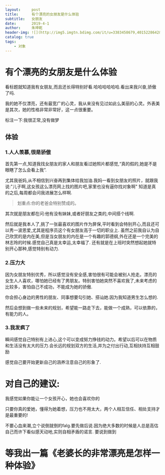 ```yaml
---
layout:     post
title:      有个漂亮的女朋友是什么体验
subtitle:   女朋友
date:       2019-4-1
author:     朱坤乾
header-img: ![](http://img5.imgtn.bdimg.com/it/u=3383458679,4015228642&fm=11&gp=0.jpg)
catalog: true
tags:
    - 对象
---
```


#  有个漂亮的女朋友是什么体验

看标题就知道我有女朋友,而且还长得特别好看.哈哈哈哈哈哈.看出来我兴奋,骄傲了吗.

我的她不仅漂亮，还有最宽广的心灵，我从来没有见过如此么美丽的心灵。外表美是其次，她的性格非常非常好，这一点很重要。

标注一下:我很正常,没有做梦

##  体验

###  1.人人羡慕,很是骄傲
首先第一点,知道我找女朋友的家人和朋友看过她照片都感觉,“真的假的,她是不是眼瞎了怎么会看上我”.
	
尤其我爸妈,从不相信到兴奋再到集体给我加油.我妈一看到女朋友的照片，就跟我说:"儿子啊,这女孩这么漂亮网上找的图片吧,家里也没有逼你找对象啊"
知道是真的之后,每周都会问我进展怎么样啊.
	
>划重点:你的老爸会特别赞成的。
	
其次就是朋友都在问:他有没有妹妹,或者好朋友之类的,中间搭个线啊.
	
然后就是我本人了,挑了一张最喜欢的图片作为屏保,平时看到会特别开心,而且还可以秀一波恩爱,尤其是程序员这个有女朋友高于一切的职业上.
虽然之前我自认为自己欣赏的是内在美,但是当女朋友的内在是一个有趣的郭德纲,外在还是一个完美的林志玲的时候.感觉自己真是太幸运,太幸福了.
还有就是在上班时突然想起她就特别开心那种,感觉特别有动力.
	
###  2.压力大

因为女朋友特别优秀，所以感觉没有安全感,害怕很有可能会被别人抢走。漂亮的女生人人喜欢，哪怕她已经有了男朋友。特别害怕她突然不喜欢我了,未来考虑的比较多，害怕自己不成功，不能成为她的骄傲.
	
你会担心身边的男性的朋友、同事想要勾引她、搭讪她.因为我知道男生怎么想的.
	
然后会想到做一些未来的规划，希望能一路走下去，能做一个成熟，可以依靠的，有能力的人。
		
###  3.我发疯了

瞬间感觉自己特别有上进心,这个可以变成努力挣钱的动力。希望以后可以在物质和生活没有太大的压力.会长远的规划双方的生活,并为之付出行动,互相扶持互相鼓励
	
感觉自己要开始更新自己的涵养注意自己的形象了.

	

#  对自己的建议:

我感觉如果你能让一个女孩开心，她也会喜欢你的

只要你真的爱她，懂得为她着想，压力也不用太大，两个人相互信任、相处支持才是最重要的!

不要心血来潮,立个说倒就倒的falg.要先做后说.因为绝大多数的时候是人总是高估自己而许下看似感天动地,实则自相矛盾的诺言.
要说到做到

#  等我出一篇《老婆长的非常漂亮是怎样一种体验》
